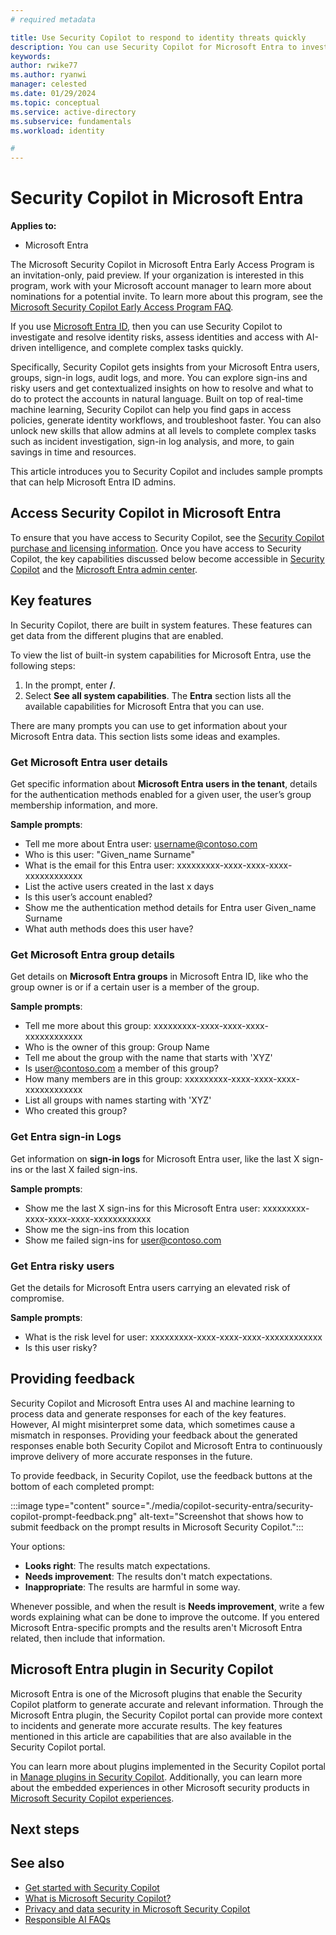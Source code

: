 ```yaml
---
# required metadata

title: Use Security Copilot to respond to identity threats quickly
description: You can use Security Copilot for Microsoft Entra to investigate and resolve identity risks, assess identities and access with AI-driven intelligence, and complete complex tasks quickly.
keywords:
author: rwike77
ms.author: ryanwi
manager: celested
ms.date: 01/29/2024
ms.topic: conceptual
ms.service: active-directory
ms.subservice: fundamentals
ms.workload: identity

# 
---
```


# Security Copilot in Microsoft Entra

**Applies to:**

- Microsoft Entra

The Microsoft Security Copilot in Microsoft Entra Early Access Program is an invitation-only, paid preview. If your organization is interested in this program, work with your Microsoft account manager to learn more about nominations for a potential invite. To learn more about this program, see the [Microsoft Security Copilot Early Access Program FAQ](/security-copilot/faq-security-copilot).

If you use [Microsoft Entra ID](/entra/fundamentals/whatis), then you can use Security Copilot to investigate and resolve identity risks, assess identities and access with AI-driven intelligence, and complete complex tasks quickly.

Specifically, Security Copilot gets insights from your Microsoft Entra users, groups, sign-in logs, audit logs, and more. You can explore sign-ins and risky users and get contextualized insights on how to resolve and what to do to protect the accounts in natural language.  Built on top of real-time machine learning, Security Copilot can help you find gaps in access policies, generate identity workflows, and troubleshoot faster. You can also unlock new skills that allow admins at all levels to complete complex tasks such as incident investigation, sign-in log analysis, and more, to gain savings in time and resources.

This article introduces you to Security Copilot and includes sample prompts that can help Microsoft Entra ID admins.

## Access Security Copilot in Microsoft Entra

To ensure that you have access to Security Copilot, see the [Security Copilot purchase and licensing information](/security-copilot/faq-security-copilot). Once you have access to Security Copilot, the key capabilities discussed below become accessible in [Security Copilot](https://go.microsoft.com/fwlink/?linkid=2247989) and the [Microsoft Entra admin center](https://entra.microsoft.com/).

## Key features

In Security Copilot, there are built in system features. These features can get data from the different plugins that are enabled.

To view the list of built-in system capabilities for Microsoft Entra, use the following steps:

1. In the prompt, enter **/**.
2. Select **See all system capabilities**. The **Entra** section lists all the available capabilities for Microsoft Entra that you can use.

There are many prompts you can use to get information about your Microsoft Entra data. This section lists some ideas and examples.

### Get Microsoft Entra user details 

Get specific information about **Microsoft Entra users in the tenant**, details for the authentication methods enabled for a given user, the user’s group membership information, and more.

**Sample prompts**:

- Tell me more about Entra user: username@contoso.com 
- Who is this user: "Given_name Surname"
- What is the email for this Entra user:  xxxxxxxxx-xxxx-xxxx-xxxx-xxxxxxxxxxxx 
- List the active users created in the last x days
- Is this user’s account enabled?
- Show me the authentication method details for Entra user Given_name Surname
- What auth methods does this user have?

### Get Microsoft Entra group details 

Get details on **Microsoft Entra groups** in Microsoft Entra ID, like who the group owner is or if a certain user is a member of the group.

**Sample prompts**:

- Tell me more about this group: xxxxxxxxx-xxxx-xxxx-xxxx-xxxxxxxxxxxx  
- Who is the owner of this group: Group Name 
- Tell me about the group with the name that starts with 'XYZ'
- Is user@contoso.com a member of this group?
- How many members are in this group:  xxxxxxxxx-xxxx-xxxx-xxxx-xxxxxxxxxxxx 
- List all groups with names starting with 'XYZ'
- Who created this group?

### Get Entra sign-in Logs 

Get information on **sign-in logs** for Microsoft Entra user, like the last X sign-ins or the last X failed sign-ins.

**Sample prompts**:

- Show me the last X sign-ins for this Microsoft Entra user: xxxxxxxxx-xxxx-xxxx-xxxx-xxxxxxxxxxxx 
- Show me the sign-ins from this location
- Show me failed sign-ins for user@contoso.com

### Get Entra risky users

Get the details for Microsoft Entra users carrying an elevated risk of compromise. 

**Sample prompts**:

- What is the risk level for user: xxxxxxxxx-xxxx-xxxx-xxxx-xxxxxxxxxxxx 
- Is this user risky?

## Providing feedback

Security Copilot and Microsoft Entra uses AI and machine learning to process data and generate responses for each of the key features. However, AI might misinterpret some data, which sometimes cause a mismatch in responses. Providing your feedback about the generated responses enable both Security Copilot and Microsoft Entra to continuously improve delivery of more accurate responses in the future.

To provide feedback, in Security Copilot, use the feedback buttons at the bottom of each completed prompt:

:::image type="content" source="./media/copilot-security-entra/security-copilot-prompt-feedback.png" alt-text="Screenshot that shows how to submit feedback on the prompt results in Microsoft Security Copilot.":::

Your options:

- **Looks right**: The results match expectations.
- **Needs improvement**: The results don't match expectations.
- **Inappropriate**: The results are harmful in some way.

Whenever possible, and when the result is **Needs improvement**, write a few words explaining what can be done to improve the outcome. If you entered Microsoft Entra-specific prompts and the results aren't Microsoft Entra related, then include that information.

## Microsoft Entra plugin in Security Copilot

Microsoft Entra is one of the Microsoft plugins that enable the Security Copilot platform to generate accurate and relevant information. Through the Microsoft Entra plugin, the Security Copilot portal can provide more context to incidents and generate more accurate results. The key features mentioned in this article are capabilities that are also available in the Security Copilot portal.

You can learn more about plugins implemented in the Security Copilot portal in [Manage plugins in Security Copilot](/security-copilot/manage-plugins). Additionally, you can learn more about the embedded experiences in other Microsoft security products in [Microsoft Security Copilot experiences](/security-copilot/experiences-security-copilot).

## Next steps

## See also

- [Get started with Security Copilot](/security-copilot/get-started-security-copilot)
- [What is Microsoft Security Copilot?](/security-copilot/microsoft-security-copilot)
- [Privacy and data security in Microsoft Security Copilot](/security-copilot/privacy-data-security)
- [Responsible AI FAQs](/security-copilot/responsible-ai-overview-security-copilot)